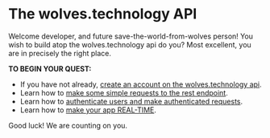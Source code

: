 # The wolves.technology API

Welcome developer, and future save-the-world-from-wolves person! You wish to build atop the wolves.technology api do you? Most excellent, you are in precisely the right place.

**TO BEGIN YOUR QUEST:**

* If you have not already, <a target="_blank" href="http://wolves.technology/signup">create an account on the wolves.technology api</a>.
* Learn how to [make some simple requests to the rest endpoint](/docs/rest-endpoints).
* Learn how to [authenticate users and make authenticated requests](/docs/authentication).
* Learn how to [make your app REAL-TIME](/docs/real-time).

Good luck! We are counting on you.
